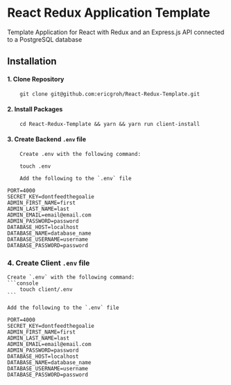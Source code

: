 # React Redux Application Template

Template Application for React with Redux and an Express.js API connected to a PostgreSQL database

## Installation
#### 1. Clone Repository
```console
	git clone git@github.com:ericgroh/React-Redux-Template.git
```

#### 2.  Install Packages
```console
	cd React-Redux-Template && yarn && yarn run client-install
```
#### 3. Create Backend `.env` file
	
		Create .env with the following command:
```console
	touch .env
```

		Add the following to the `.env` file
```
PORT=4000
SECRET_KEY=dontfeedthegoalie
ADMIN_FIRST_NAME=first
ADMIN_LAST_NAME=last
ADMIN_EMAIL=email@email.com
ADMIN_PASSWORD=password
DATABASE_HOST=localhost
DATABASE_NAME=database_name
DATABASE_USERNAME=username
DATABASE_PASSWORD=password
```
### 4. Create Client `.env` file
    Create `.env` with the following command:
    ```console
        touch client/.env
    ```
    	
    Add the following to the `.env` file
```
PORT=4000
SECRET_KEY=dontfeedthegoalie
ADMIN_FIRST_NAME=first
ADMIN_LAST_NAME=last
ADMIN_EMAIL=email@email.com
ADMIN_PASSWORD=password
DATABASE_HOST=localhost
DATABASE_NAME=database_name
DATABASE_USERNAME=username
DATABASE_PASSWORD=password
```
